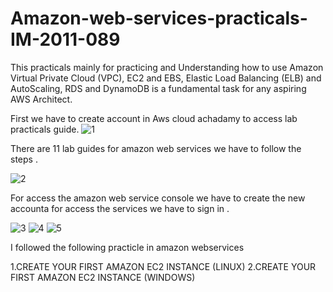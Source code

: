 # Amazon-web-services-practicals-IM-2011-089

This practicals mainly for practicing  and Understanding how to use Amazon Virtual Private Cloud (VPC), EC2 and EBS, Elastic Load Balancing (ELB) and AutoScaling, RDS and DynamoDB is a fundamental task for any aspiring AWS Architect.

 First we have to create account in Aws cloud achadamy to access lab practicals guide.
 ![1](https://cloud.githubusercontent.com/assets/18344191/16651212/21d21218-4460-11e6-8e9e-369dfb9f9a6d.PNG)
 
 
 There are 11 lab guides for amazon web services we have to follow the steps .
 
 ![2](https://cloud.githubusercontent.com/assets/18344191/16651244/55a93a6c-4460-11e6-9aa2-a927040392a8.PNG)

 For access the amazon web service console we have to create the new accounta for access the services we have to sign in .
 
 
 ![3](https://cloud.githubusercontent.com/assets/18344191/16651562/603f4f6e-4462-11e6-96fc-a7df26b1c4e5.PNG)
![4](https://cloud.githubusercontent.com/assets/18344191/16651564/606e997c-4462-11e6-9cb0-861c372e4176.PNG)
![5](https://cloud.githubusercontent.com/assets/18344191/16651565/608ddecc-4462-11e6-87a4-f205ec1ce59e.PNG)

 I followed the following practicle in amazon webservices
 
 1.CREATE YOUR FIRST AMAZON EC2 INSTANCE (LINUX)
 2.CREATE YOUR FIRST AMAZON EC2 INSTANCE (WINDOWS)

 
